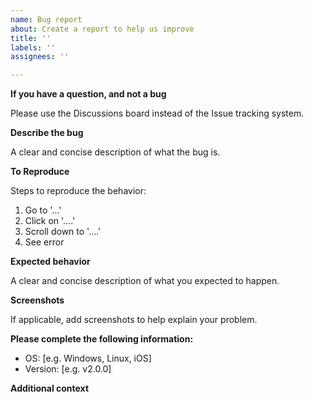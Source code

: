 ```yaml
---
name: Bug report
about: Create a report to help us improve
title: ''
labels: ''
assignees: ''

---
```

**If you have a question, and not a bug**

Please use the Discussions board instead of the Issue tracking system.

**Describe the bug**

A clear and concise description of what the bug is.

**To Reproduce**

Steps to reproduce the behavior:
1. Go to '...'
2. Click on '....'
3. Scroll down to '....'
4. See error

**Expected behavior**

A clear and concise description of what you expected to happen.

**Screenshots**

If applicable, add screenshots to help explain your problem.

**Please complete the following information:**

 - OS: [e.g. Windows, Linux, iOS]
 - Version: [e.g. v2.0.0]

**Additional context**